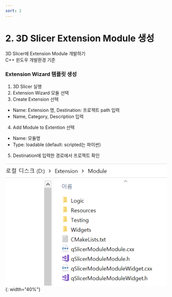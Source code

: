 ```yaml
---
sort: 2  
---  
```


# 2. 3D Slicer Extension Module 생성

3D Slicer에 Extension Module 개발하기  
C++ 윈도우 개발환경 기준   
  
  

### Extension Wizard 템플릿 생성  
  
 1. 3D Slicer 실행
 2. Extension Wizard 모듈 선택
 3. Create Extension 선택  
  - Name: Extension 명, Destination: 프로젝트 path 입력  
  - Name, Category, Description 입력    
 4. Add Module to Extention 선택  
  -  Name: 모듈명 
  -  Type: loadable (default: scripted는 파이썬)   
 5.  Destination에 입력한 경로에서 프로젝트 확인  

![extension_result](/assets/images/tab_develope/3DSlicer/file2/extension_result.PNG){: width="40%"}
